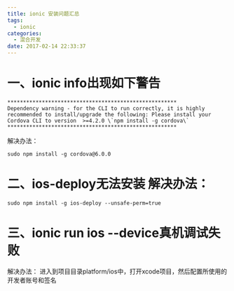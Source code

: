 ```yaml
---
title: ionic 安装问题汇总
tags:
  - ionic
categories:
  - 混合开发
date: 2017-02-14 22:33:37
---
```


一、ionic info出现如下警告 
===
```
****************************************************** 
Dependency warning - for the CLI to run correctly, it is highly recommended to install/upgrade the following: Please install your Cordova CLI to version  >=4.2.0 \`npm install -g cordova\` 
****************************************************** 
```

解决办法： 

```
sudo npm install -g cordova@6.0.0   
```
二、ios-deploy无法安装 解决办法：
===
```
sudo npm install -g ios-deploy --unsafe-perm=true   
```

三、ionic run ios --device真机调试失败 
===
解决办法： 
进入到项目目录platform/ios中，打开xcode项目，然后配置所使用的开发者账号和签名